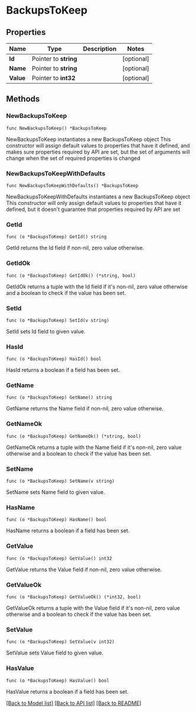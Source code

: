 # BackupsToKeep

## Properties

Name | Type | Description | Notes
------------ | ------------- | ------------- | -------------
**Id** | Pointer to **string** |  | [optional] 
**Name** | Pointer to **string** |  | [optional] 
**Value** | Pointer to **int32** |  | [optional] 

## Methods

### NewBackupsToKeep

`func NewBackupsToKeep() *BackupsToKeep`

NewBackupsToKeep instantiates a new BackupsToKeep object
This constructor will assign default values to properties that have it defined,
and makes sure properties required by API are set, but the set of arguments
will change when the set of required properties is changed

### NewBackupsToKeepWithDefaults

`func NewBackupsToKeepWithDefaults() *BackupsToKeep`

NewBackupsToKeepWithDefaults instantiates a new BackupsToKeep object
This constructor will only assign default values to properties that have it defined,
but it doesn't guarantee that properties required by API are set

### GetId

`func (o *BackupsToKeep) GetId() string`

GetId returns the Id field if non-nil, zero value otherwise.

### GetIdOk

`func (o *BackupsToKeep) GetIdOk() (*string, bool)`

GetIdOk returns a tuple with the Id field if it's non-nil, zero value otherwise
and a boolean to check if the value has been set.

### SetId

`func (o *BackupsToKeep) SetId(v string)`

SetId sets Id field to given value.

### HasId

`func (o *BackupsToKeep) HasId() bool`

HasId returns a boolean if a field has been set.

### GetName

`func (o *BackupsToKeep) GetName() string`

GetName returns the Name field if non-nil, zero value otherwise.

### GetNameOk

`func (o *BackupsToKeep) GetNameOk() (*string, bool)`

GetNameOk returns a tuple with the Name field if it's non-nil, zero value otherwise
and a boolean to check if the value has been set.

### SetName

`func (o *BackupsToKeep) SetName(v string)`

SetName sets Name field to given value.

### HasName

`func (o *BackupsToKeep) HasName() bool`

HasName returns a boolean if a field has been set.

### GetValue

`func (o *BackupsToKeep) GetValue() int32`

GetValue returns the Value field if non-nil, zero value otherwise.

### GetValueOk

`func (o *BackupsToKeep) GetValueOk() (*int32, bool)`

GetValueOk returns a tuple with the Value field if it's non-nil, zero value otherwise
and a boolean to check if the value has been set.

### SetValue

`func (o *BackupsToKeep) SetValue(v int32)`

SetValue sets Value field to given value.

### HasValue

`func (o *BackupsToKeep) HasValue() bool`

HasValue returns a boolean if a field has been set.


[[Back to Model list]](../README.md#documentation-for-models) [[Back to API list]](../README.md#documentation-for-api-endpoints) [[Back to README]](../README.md)


